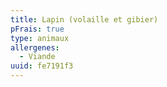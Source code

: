 ```yaml
---
title: Lapin (volaille et gibier)
pFrais: true
type: animaux
allergenes:
  - Viande
uuid: fe7191f3
---
```


